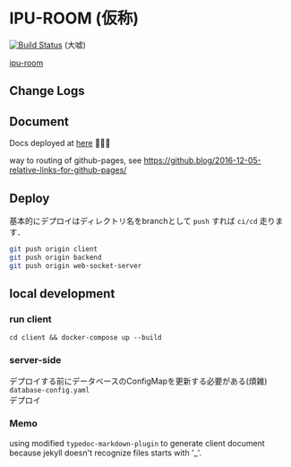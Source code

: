 # IPU-ROOM (仮称)
[![Build Status](https://travis-ci.org/i-pu/ipu.svg?branch=master)](https://travis-ci.org/i-pu/ipu) (大嘘)

[ipu-room](http://34.83.135.173)

## Change Logs

## Document
Docs deployed at [here](https://i-pu.github.io/ipu-room/index.html) 🎉🎉🎉 

way to routing of github-pages, see <https://github.blog/2016-12-05-relative-links-for-github-pages/>

## Deploy
基本的にデプロイはディレクトリ名をbranchとして `push` すれば `ci/cd` 走ります．
```bash
git push origin client
git push origin backend
git push origin web-socket-server
```

## local development
### run client
```
cd client && docker-compose up --build
```

### server-side
デプロイする前にデータベースのConfigMapを更新する必要がある(煩雑)  
`database-config.yaml`  
デプロイ


### Memo
using modified `typedoc-markdown-plugin` to generate client document
because jekyll doesn't recognize files starts with '_'.
